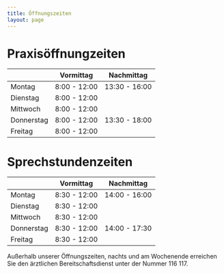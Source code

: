 ```yaml
---
title: Öffnungszeiten
layout: page
---
```

# Praxisöffnungzeiten

|            | Vormittag    | Nachmittag             |
|------------|--------------|------------------------|
| Montag     | 8:00 - 12:00 | 13:30 - 16:00          |
| Dienstag   | 8:00 - 12:00 |                        |
| Mittwoch   | 8:00 - 12:00 |                        |
| Donnerstag | 8:00 - 12:00 | 13:30 - 18:00          |
| Freitag    | 8:00 - 12:00 |                        |

# Sprechstundenzeiten

|            | Vormittag    | Nachmittag             |
|------------|--------------|------------------------|
| Montag     | 8:30 - 12:00 | 14:00 - 16:00          |
| Dienstag   | 8:30 - 12:00 |                        |
| Mittwoch   | 8:30 - 12:00 |  |
| Donnerstag | 8:30 - 12:00 | 14:00 - 17:30          |
| Freitag    | 8:30 - 12:00 |                        | 

Außerhalb unserer Öffnungszeiten, nachts und am Wochenende erreichen Sie den ärztlichen Bereitschaftsdienst unter der Nummer 116 117.  


